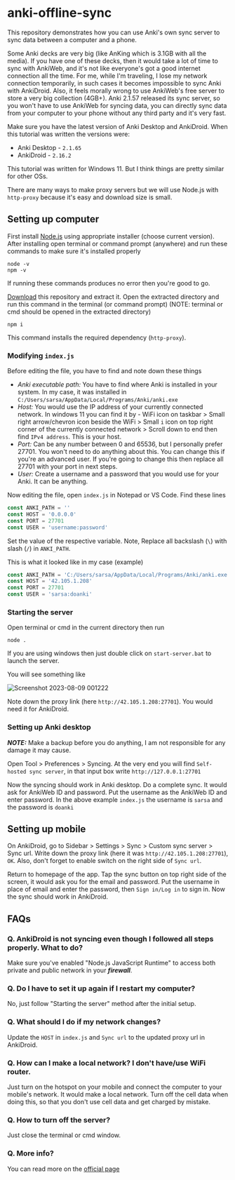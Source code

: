 # anki-offline-sync
This repository demonstrates how you can use Anki's own sync server to sync data between a computer and a phone.

Some Anki decks are very big (like AnKing which is 3.1GB with all the media). If you have one of these decks, then it would take a lot of time to sync with AnkiWeb, and it's not like everyone's got a good internet connection all the time. For me, while I'm traveling, I lose my network connection temporarily, in such cases it becomes impossible to sync Anki with AnkiDroid. Also, it feels morally wrong to use AnkiWeb's free server to store a very big collection (4GB+). Anki 2.1.57 released its sync server, so you won't have to use AnkiWeb for syncing data, you can directly sync data from your computer to your phone without any third party and it's very fast.

Make sure you have the latest version of Anki Desktop and AnkiDroid. When this tutorial was written the versions were:
- Anki Desktop - `2.1.65`
- AnkiDroid - `2.16.2`

This tutorial was written for Windows 11. But I think things are pretty similar for other OSs.

There are many ways to make proxy servers but we will use Node.js with `http-proxy` because it's easy and download size is small.

## Setting up computer
First install [Node.js](https://nodejs.org/en/download/current) using appropriate installer (choose current version). After installing open terminal or command prompt (anywhere) and run these commands to make sure it's installed properly
```shell
node -v
npm -v
```
If running these commands produces no error then you're good to go.

[Download](https://github.com/sarsamurmu/anki-offline-sync/archive/refs/heads/main.zip) this repository and extract it. Open the extracted directory and run this command in the terminal (or command prompt) (NOTE: terminal or cmd should be opened in the extracted directory)
```shell
npm i
```
This command installs the required dependency (`http-proxy`).


### Modifying `index.js`
Before editing the file, you have to find and note down these things
- *Anki executable path:* You have to find where Anki is installed in your system. In my case, it was installed in `C:/Users/sarsa/AppData/Local/Programs/Anki/anki.exe`
- *Host:* You would use the IP address of your currently connected network. In windows 11 you can find it by - WiFi icon on taskbar > Small right arrow/chevron icon beside the WiFi > Small `i` icon on top right corner of the currently connected network > Scroll down to end then find `IPv4 address`. This is your host.
- *Port:* Can be any number between 0 and 65536, but I personally prefer 27701. You won't need to do anything about this. You can change this if you're an advanced user. If you're going to change this then replace all 27701 with your port in next steps.
- *User:* Create a username and a password that you would use for your Anki. It can be anything.

Now editing the file, open `index.js` in Notepad or VS Code.
Find these lines
```js
const ANKI_PATH = ''
const HOST = '0.0.0.0'
const PORT = 27701
const USER = 'username:password'
```
Set the value of the respective variable. Note, Replace all backslash (`\`) with slash (`/`) in `ANKI_PATH`.

This is what it looked like in my case (example)
```js
const ANKI_PATH = 'C:/Users/sarsa/AppData/Local/Programs/Anki/anki.exe'
const HOST = '42.105.1.208'
const PORT = 27701
const USER = 'sarsa:doanki'
```

### Starting the server
Open terminal or cmd in the current directory then run
```
node .
```
If you are using windows then just double click on `start-server.bat` to launch the server.

You will see something like

![Screenshot 2023-08-09 001222](https://github.com/sarsamurmu/anki-offline-sync/assets/44255990/3bbadeb6-8ebf-4b7f-a754-8949bd63cb88)

Note down the proxy link (here `http://42.105.1.208:27701`). You would need it for AnkiDroid.

### Setting up Anki desktop
***NOTE:*** Make a backup before you do anything, I am not responsible for any damage it may cause.

Open Tool > Preferences > Syncing. At the very end you will find `Self-hosted sync server`, in that input box write `http://127.0.0.1:27701`

Now the syncing should work in Anki desktop. Do a complete sync. It would ask for AnkiWeb ID and password. Put the username as the AnkiWeb ID and enter password. In the above example `index.js` the username is `sarsa` and the password is `doanki`

## Setting up mobile
On AnkiDroid, go to Sidebar > Settings > Sync > Custom sync server > Sync url. Write down the proxy link (here it was `http://42.105.1.208:27701`), `OK`. Also, don't forget to enable switch on the right side of `Sync url`.

Return to homepage of the app. Tap the sync button on top right side of the screen, it would ask you for the email and password. Put the username in place of email and enter the password, then `Sign in/Log in` to sign in. Now the sync should work in AnkiDroid.

## FAQs
### Q. AnkiDroid is not syncing even though I followed all steps properly. What to do?
Make sure you've enabled "Node.js JavaScript Runtime" to access both private and public network in your ***firewall***.

### Q. Do I have to set it up again if I restart my computer?
No, just follow "Starting the server" method after the initial setup.

### Q. What should I do if my network changes?
Update the `HOST` in `index.js` and `Sync url` to the updated proxy url in AnkiDroid. 

### Q. How can I make a local network? I don't have/use WiFi router.
Just turn on the hotspot on your mobile and connect the computer to your mobile's network. It would make a local network. Turn off the cell data when doing this, so that you don't use cell data and get charged by mistake.

### Q. How to turn off the server?
Just close the terminal or cmd window.

### Q. More info?
You can read more on the [official page](https://docs.ankiweb.net/sync-server.html)
